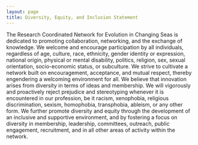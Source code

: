 ```yaml
---
layout: page
title: Diversity, Equity, and Inclusion Statement
---
```


The Research Coordinated Network for Evolution in Changing Seas is dedicated to promoting collaboration, networking, and the exchange of knowledge. We welcome and encourage participation by all individuals, regardless of age, culture, race, ethnicity, gender identity or expression, national origin, physical or mental disability, politics, religion, sex, sexual orientation, socio-economic status, or subculture. We strive to cultivate a network built on encouragement, acceptance, and mutual respect, thereby engendering a welcoming environment for all. We believe that innovation arises from diversity in terms of ideas and membership. We will vigorously and proactively reject prejudice and stereotyping whenever it is encountered in our profession, be it racism, xenophobia, religious discrimination, sexism, homophobia, transphobia, ableism, or any other form. We further promote diversity and equity through the development of an inclusive and supportive environment, and by fostering a focus on diversity in membership, leadership, committees, outreach, public engagement, recruitment, and in all other areas of activity within the network.
